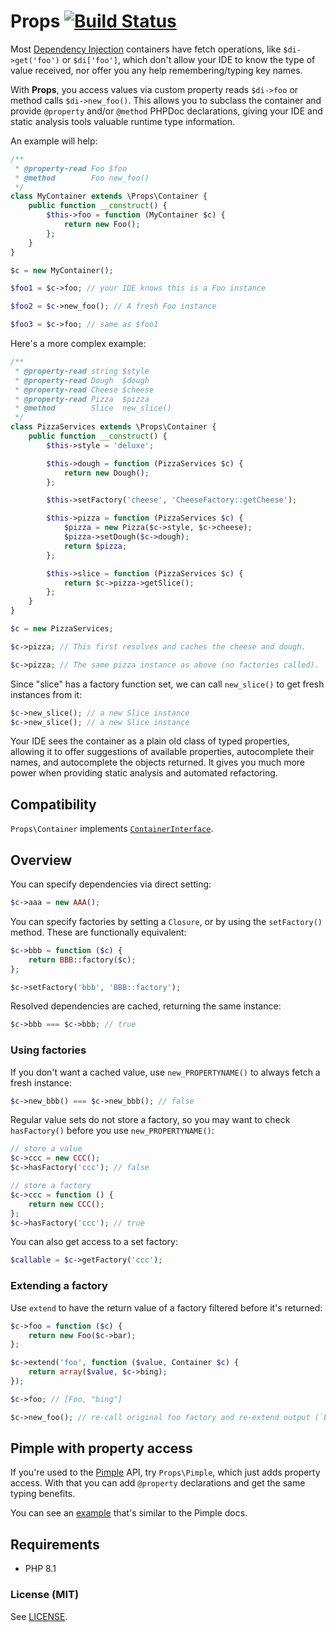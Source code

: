 # Props [![Build Status](https://github.com/mrclay/Props/actions/workflows/php.yml/badge.svg)](https://github.com/mrclay/Props/actions)

Most [Dependency Injection](http://www.mrclay.org/2014/04/06/dependency-injection-ask-for-what-you-need/) containers have fetch operations, like `$di->get('foo')` or `$di['foo']`, which don't allow your IDE to know the type of value received, nor offer you any help remembering/typing key names.

With **Props**, you access values via custom property reads `$di->foo` or method calls `$di->new_foo()`. This allows you to subclass the container and provide `@property` and/or `@method` PHPDoc declarations, giving your IDE and static analysis tools valuable runtime type information.

An example will help:

```php
/**
 * @property-read Foo $foo
 * @method        Foo new_foo()
 */
class MyContainer extends \Props\Container {
    public function __construct() {
        $this->foo = function (MyContainer $c) {
            return new Foo();
        };
    }
}

$c = new MyContainer();

$foo1 = $c->foo; // your IDE knows this is a Foo instance

$foo2 = $c->new_foo(); // A fresh Foo instance

$foo3 = $c->foo; // same as $foo1
```

Here's a more complex example:

```php
/**
 * @property-read string $style
 * @property-read Dough  $dough
 * @property-read Cheese $cheese
 * @property-read Pizza  $pizza
 * @method        Slice  new_slice()
 */
class PizzaServices extends \Props\Container {
    public function __construct() {
        $this->style = 'deluxe';

        $this->dough = function (PizzaServices $c) {
            return new Dough();
        };

        $this->setFactory('cheese', 'CheeseFactory::getCheese');

        $this->pizza = function (PizzaServices $c) {
            $pizza = new Pizza($c->style, $c->cheese);
            $pizza->setDough($c->dough);
            return $pizza;
        };

        $this->slice = function (PizzaServices $c) {
            return $c->pizza->getSlice();
        };
    }
}

$c = new PizzaServices;

$c->pizza; // This first resolves and caches the cheese and dough.

$c->pizza; // The same pizza instance as above (no factories called).
```

Since "slice" has a factory function set, we can call `new_slice()` to get fresh instances from it:

```php
$c->new_slice(); // a new Slice instance
$c->new_slice(); // a new Slice instance
```

Your IDE sees the container as a plain old class of typed properties, allowing it to offer suggestions of available properties, autocomplete their names, and autocomplete the objects returned. It gives you much more power when providing static analysis and automated refactoring.

## Compatibility

`Props\Container` implements [`ContainerInterface`](https://github.com/php-fig/container/blob/master/src/ContainerInterface.php).

## Overview

You can specify dependencies via direct setting:

```php
$c->aaa = new AAA();
```

You can specify factories by setting a `Closure`, or by using the `setFactory()` method. These are functionally equivalent:

```php
$c->bbb = function ($c) {
    return BBB::factory($c);
};

$c->setFactory('bbb', 'BBB::factory');
```

Resolved dependencies are cached, returning the same instance:

```php
$c->bbb === $c->bbb; // true
```

### Using factories

If you don't want a cached value, use `new_PROPERTYNAME()` to always fetch a fresh instance:

```php
$c->new_bbb() === $c->new_bbb(); // false
```

Regular value sets do not store a factory, so you may want to check `hasFactory()` before you use `new_PROPERTYNAME()`:

```php
// store a value
$c->ccc = new CCC();
$c->hasFactory('ccc'); // false

// store a factory
$c->ccc = function () {
    return new CCC();
};
$c->hasFactory('ccc'); // true
```

You can also get access to a set factory:

```php
$callable = $c->getFactory('ccc');
```

### Extending a factory

Use `extend` to have the return value of a factory filtered before it's returned:

```php
$c->foo = function ($c) {
    return new Foo($c->bar);
};

$c->extend('foo', function ($value, Container $c) {
    return array($value, $c->bing);
});

$c->foo; // [Foo, "bing"]

$c->new_foo(); // re-call original foo factory and re-extend output (`bar` and `bing` will be re-read)
```

## Pimple with property access

If you're used to the [Pimple](http://pimple.sensiolabs.org/) API, try `Props\Pimple`, which just adds property access. With that you can add `@property` declarations and get the same typing benefits.

You can see an [example](https://github.com/mrclay/Props/blob/master/scripts/example-pimple.php) that's similar to the Pimple docs.

## Requirements

 * PHP 8.1

### License (MIT)

See [LICENSE](https://github.com/mrclay/Props/blob/master/src/LICENSE).
